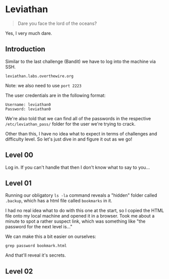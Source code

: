 # Leviathan

> Dare you face the lord of the oceans?

Yes, I very much dare.

## Introduction

Similar to the last challenge (Bandit) we have to log into the machine via SSH. 

`leviathan.labs.overthewire.org`

Note: we also need to use `port 2223`

The user credentials are in the following format:

```
Username: leviathan0
Password: leviathan0
```

We're also told that we can find all of the passwords in the respective `/etc/leviathan_pass/` folder for the user we're trying to crack.

Other than this, I have no idea what to expect in terms of challenges and difficulty level. So let's just dive in and figure it out as we go!

## Level 00

Log in. If you can't handle that then I don't know what to say to you...

## Level 01

Running our obligatory `ls -la` command reveals a "hidden" folder called `.backup`, which has a html file called `bookmarks` in it. 

I had no real idea what to do with this one at the start, so I copied the HTML file onto my local machine and opened it in a browser. Took me about a minute to spot a rather suspect link, which was something like "the password for the next level is..."

We can make this a bit easier on ourselves:

`grep password bookmark.html`

And that'll reveal it's secrets.

## Level 02



